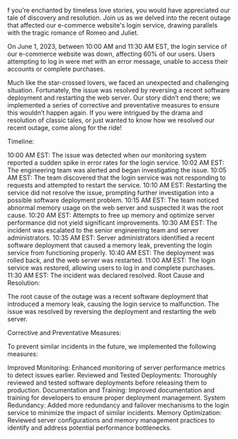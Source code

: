 f you’re enchanted by timeless love stories, you would have appreciated our tale of discovery and resolution. Join us as we delved into the recent outage that affected our e-commerce website's login service, drawing parallels with the tragic romance of Romeo and Juliet.

On June 1, 2023, between 10:00 AM and 11:30 AM EST, the login service of our e-commerce website was down, affecting 60% of our users. Users attempting to log in were met with an error message, unable to access their accounts or complete purchases.

Much like the star-crossed lovers, we faced an unexpected and challenging situation. Fortunately, the issue was resolved by reversing a recent software deployment and restarting the web server. Our story didn’t end there; we implemented a series of corrective and preventative measures to ensure this wouldn’t happen again. If you were intrigued by the drama and resolution of classic tales, or just wanted to know how we resolved our recent outage, come along for the ride!

Timeline:

10:00 AM EST: The issue was detected when our monitoring system reported a sudden spike in error rates for the login service.
10:02 AM EST: The engineering team was alerted and began investigating the issue.
10:05 AM EST: The team discovered that the login service was not responding to requests and attempted to restart the service.
10:10 AM EST: Restarting the service did not resolve the issue, prompting further investigation into a possible software deployment problem.
10:15 AM EST: The team noticed abnormal memory usage on the web server and suspected it was the root cause.
10:20 AM EST: Attempts to free up memory and optimize server performance did not yield significant improvements.
10:30 AM EST: The incident was escalated to the senior engineering team and server administrators.
10:35 AM EST: Server administrators identified a recent software deployment that caused a memory leak, preventing the login service from functioning properly.
10:40 AM EST: The deployment was rolled back, and the web server was restarted.
11:00 AM EST: The login service was restored, allowing users to log in and complete purchases.
11:30 AM EST: The incident was declared resolved.
Root Cause and Resolution:

The root cause of the outage was a recent software deployment that introduced a memory leak, causing the login service to malfunction. The issue was resolved by reversing the deployment and restarting the web server.

Corrective and Preventative Measures:

To prevent similar incidents in the future, we implemented the following measures:

Improved Monitoring: Enhanced monitoring of server performance metrics to detect issues earlier.
Reviewed and Tested Deployments: Thoroughly reviewed and tested software deployments before releasing them to production.
Documentation and Training: Improved documentation and training for developers to ensure proper deployment management.
System Redundancy: Added more redundancy and failover mechanisms to the login service to minimize the impact of similar incidents.
Memory Optimization: Reviewed server configurations and memory management practices to identify and address potential performance bottlenecks.
